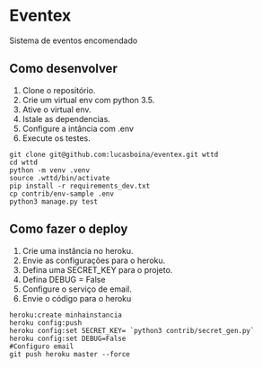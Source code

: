 # Eventex
Sistema de eventos encomendado

## Como desenvolver

 1. Clone o repositório.
 2. Crie um virtual env com python 3.5.
 3. Ative o virtual env.
 4. Istale as dependencias.
 5. Configure a intância com .env
 6. Execute os testes.


```console
git clone git@github.com:lucasboina/eventex.git wttd
cd wttd 
python -m venv .venv
source .wttd/bin/activate
pip install -r requirements_dev.txt
cp contrib/env-sample .env
python3 manage.py test
```
## Como fazer o deploy

1. Crie uma instância no heroku.
2. Envie as configurações para o heroku.
3. Defina uma SECRET_KEY para o projeto.
4. Defina DEBUG = False 
5. Configure o serviço de email.
6. Envie o código para o heroku


```console
heroku:create minhainstancia
heroku config:push
heroku config:set SECRET_KEY= `python3 contrib/secret_gen.py`
heroku config:set DEBUG=False
#Configuro email
git push heroku master --force
```